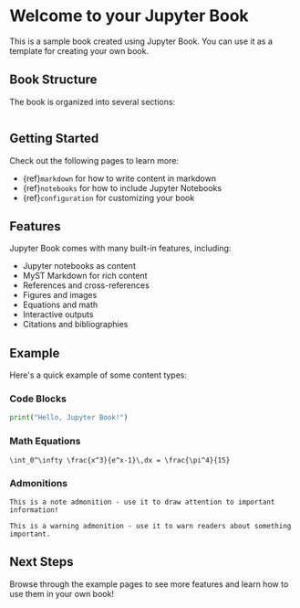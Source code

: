 # Welcome to your Jupyter Book

This is a sample book created using Jupyter Book. You can use it as a template for creating your own book.

## Book Structure

The book is organized into several sections:

```{tableofcontents}
```

## Getting Started

Check out the following pages to learn more:

- {ref}`markdown` for how to write content in markdown
- {ref}`notebooks` for how to include Jupyter Notebooks
- {ref}`configuration` for customizing your book

## Features

Jupyter Book comes with many built-in features, including:

- Jupyter notebooks as content
- MyST Markdown for rich content
- References and cross-references
- Figures and images
- Equations and math
- Interactive outputs
- Citations and bibliographies

## Example

Here's a quick example of some content types:

### Code Blocks

```python
print("Hello, Jupyter Book!")
```

### Math Equations

```{math}
\int_0^\infty \frac{x^3}{e^x-1}\,dx = \frac{\pi^4}{15}
```

### Admonitions

```{note}
This is a note admonition - use it to draw attention to important information!
```

```{warning}
This is a warning admonition - use it to warn readers about something important.
```

## Next Steps

Browse through the example pages to see more features and learn how to use them in your own book!